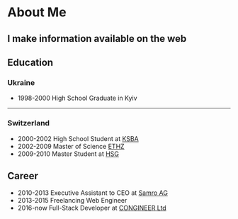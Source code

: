 # About Me

## I make information available on the web

<!-- .element: class="fragment" -->

<!-- NEXT-V -->

## Education

### Ukraine

<!-- .element: class="fragment" style="text-align: left" -->

- 1998-2000 High School Graduate in Kyiv <!--
  .element: class="fragment" -->

---

### Switzerland

<!-- .element: class="fragment" style="text-align: left" -->

- 2000-2002 High School Student at <!--
  .element: class="fragment"
  --> [KSBA](https://www.kanti-baden.ch/) <!--
  .element: target="_blank" -->
- 2002-2009 Master of Science <!--
  .element: class="fragment"
  --> [ETHZ](https://ethz.ch/en.html) <!--
  .element: target="_blank" -->
- 2009-2010 Master Student at <!--
  .element: class="fragment"
  --> [HSG](https://www.unisg.ch/en/) <!--
  .element: target="_blank" -->

<!-- NEXT-V -->

## Career

- 2010-2013 Executive Assistant to CEO at <!--
  .element: class="fragment"
  --> [Samro AG](https://www.samro.ch/) <!--
  .element: target="_blank" -->
- 2013-2015 Freelancing Web Engineer <!--
  .element: class="fragment" -->
- 2016-now Full-Stack Developer at <!--
  .element: class="fragment"
  --> [CONGINEER Ltd](https://congineer.com/) <!--
  .element: target="_blank" -->
